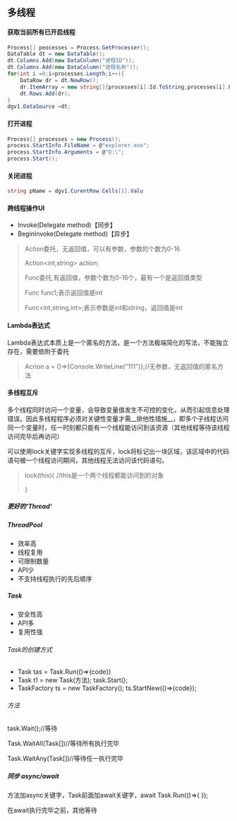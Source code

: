 ## 多线程



#### 获取当前所有已开启线程

~~~ C#
Process[] peocesses = Process.GetProcesser();
DataTable dt = new DataTable();
dt.Columns.Add(new DataColumn("进程ID"));
dt.Columns.Add(new DataColumn("进程名称"));
for(int i =0;i<processes.Length;i++){
    DataRow dr = dt.NewRow();
    dr.ItemArray = new string[]{processes[i].Id.ToString,processes[i].ProcessName};
    dt.Rows.Add(dr);
}
dgv1.DataSource =dt;
~~~

#### 打开进程

~~~ C#
Process[] processes = new Process();
process.StartInfo.FileName = @"explorer.exe";
process.StartInfo.Arguments = @"D:\";
process.Start();
~~~

#### 关闭进程

~~~ C#
string pName = dgv1.CurentRow.Cells[1].Valu
~~~

#### 跨线程操作UI

* Invoke(Delegate method)【同步】
* BeginInvoke(Delegate method)【异步】

> Action委托，无返回值，可以有参数，参数的个数为0-16
>
> Action<int,string> action;
>
> Func委托,有返回值，参数个数为0-16个，最有一个是返回值类型
>
> Func<int> func1;表示返回值是int
>
> Func<int,string,int>;表示参数是int和string，返回值是int

#### Lambda表达式

Lambda表达式本质上是一个匿名的方法，是一个方法极端简化的写法，不能独立存在，需要依附于委托

> Acrion a = ()=>{Console.WriteLine(“111”)};//无参数，无返回值的匿名方法

#### 多线程互斥

多个线程同时访问一个变量，会导致变量值发生不可控的变化，从而引起信息处理错误。因此多线程程序必须对关键性变量才需__排他性措施__，即多个子线程访问同一个变量时，任一时刻都只能有一个线程能访问到该资源（其他线程等待该线程访问完毕后再访问）

可以使用lock关键字实现多线程的互斥，lock将标记出一块区域，该区域中的代码语句被一个线程访问期间，其他线程无法访问该代码语句。

> lock(this){    //this是一个两个线程都能访问到的对象
>
> }

##### 更好的‘Thread’

##### ThreadPool

* 效率高
* 线程复用
* 可限制数量
* API少
* 不支持线程执行的先后顺序

##### Task

* 安全性高
* API多
* 复用性强

###### Task的创建方式

* Task tas = Task.Run(()=>{code})
* Task t1 = new Task(方法);    task.Start();
* TaskFactory ts = new TaskFactory();   ts.StartNew(()=>{code});

###### 方法

task.Wait();//等待

Task.WaitAll(Task[])//等待所有执行完毕

Task.WaitAny(Task[])//等待任一执行完毕

##### 同步 async/await

方法加async关键字，Task前面加await关键字，await Task.Run(()=>{  });

在await执行完毕之前，其他等待
